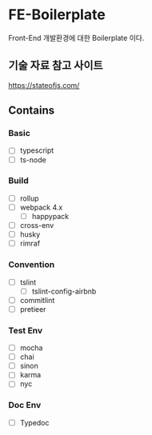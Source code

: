 # FE-Boilerplate
Front-End 개발환경에 대한 Boilerplate 이다.


## 기술 자료 참고 사이트
https://stateofjs.com/

## Contains
### Basic
- [ ] typescript
- [ ] ts-node
### Build
- [ ] rollup
- [ ] webpack 4.x
  - [ ] happypack
- [ ] cross-env
- [ ] husky
- [ ] rimraf
### Convention
- [ ] tslint
  - [ ] tslint-config-airbnb
- [ ] commitlint
- [ ] pretieer
### Test Env
- [ ] mocha
- [ ] chai
- [ ] sinon
- [ ] karma
- [ ] nyc
### Doc Env
- [ ] Typedoc

